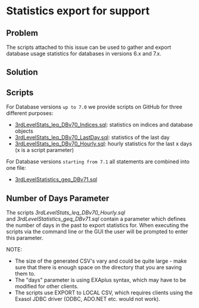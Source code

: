# Statistics export for support 
## Problem

The scripts attached to this issue can be used to gather and export database usage statistics for databases in versions 6.x and 7.x.

## Solution

## Scripts

For Database versions `up to 7.0` we provide scripts on GitHub for three different purposes:

* [3rdLevelStats_leq_DBv70_Indices.sql](https://raw.githubusercontent.com/exasol/exa-toolbox/master/utilities/3rdLevelStats_leq_DBv70_Indices.sql): statistics on indices and database objects
* [3rdLevelStats_leq_DBv70_LastDay.sql](https://raw.githubusercontent.com/exasol/exa-toolbox/master/utilities/3rdLevelStats_leq_DBv70_LastDay.sql): statistics of the last day
* [3rdLevelStats_leq_DBv70_Hourly.sql](https://raw.githubusercontent.com/exasol/exa-toolbox/master/utilities/3rdLevelStats_leq_DBv70_Hourly.sql): hourly statistics for the last x days (x is a script parameter)

For Database versions `starting from 7.1` all statements are combined into one file:

* [3rdLevelStatistics_geq_DBv71.sql](https://raw.githubusercontent.com/exasol/exa-toolbox/master/utilities/3rdLevelStatistics_geq_DBv71.sql)

## Number of Days Parameter

The scripts *3rdLevelStats_leq_DBv70_Hourly.sql* and *3rdLevelStatistics_geq_DBv71.sql* contain a parameter which defines the number of days in the past to export statistics for. When executing the scripts via the command line or the GUI the user will be prompted to enter this parameter.

NOTE:

* The size of the generated CSV's vary and could be quite large - make sure that there is enough space on the directory that you are saving them to.
* The "days" parameter is using EXAplus syntax, which may have to be modified for other clients.
* The scripts use EXPORT to LOCAL CSV, which requires clients using the Exasol JDBC driver (ODBC, ADO.NET etc. would not work).

